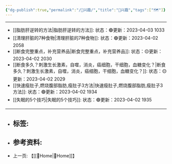 ```yaml
---
{"dg-publish":true,"permalink":"/🦦兴趣/","title":"🦦兴趣","tags":["🗺"]}
---
```


---

- [[脂肪肝逆转的方法\|脂肪肝逆转的方法]]: 状态：🟢更新：2023-04-03 1033
- [[清理肝脏的7种食物\|清理肝脏的7种食物]]: 状态：🟢更新：2023-04-02 2058
- [[断食完整重点，补充营养品\|断食完整重点，补充营养品]]: 状态：🟡更新：2023-04-02 2030
- [[断食多久？刺激生长激素，自噬，消炎，癌细胞，干细胞，血糖变化？\|断食多久？刺激生长激素，自噬，消炎，癌细胞，干细胞，血糖变化？]]: 状态：🟡更新：2023-04-02 2029
- [[快速瘦肚子,燃烧腹部脂肪,瘦肚子3方法\|快速瘦肚子,燃烧腹部脂肪,瘦肚子3方法]]: 状态：🟢更新：2023-04-02 1934
- [[失眠的5个技巧\|失眠的5个技巧]]: 状态：🟢更新：2023-04-02 1935

---

- 标签: 
	-  
- 参考资料:
	-  
- 上一页:
	【[[🌿Home\|🌿Home]]】
